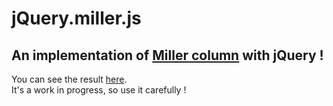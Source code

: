 # jQuery.miller.js

## An implementation of [Miller column](http://en.wikipedia.org/wiki/Miller_columns) with jQuery !

You can see the result [here](http://medias.mageekbox.net/miller.png).  
It's a work in progress, so use it carefully !
